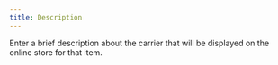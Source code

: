```yaml
---
title: Description
---
```



Enter a brief description about the carrier that will be displayed on the online store for that item.
